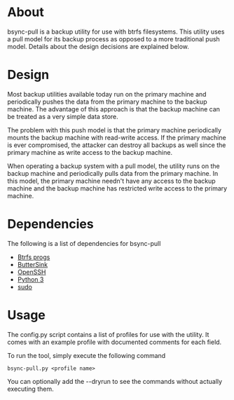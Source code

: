 # About
bsync-pull is a backup utility for use with btrfs filesystems. This utility
uses a pull model for its backup process as opposed to a more traditional push
model. Details about the design decisions are explained below.

# Design
Most backup utilities available today run on the primary machine and
periodically pushes the data from the primary machine to the backup machine.
The advantage of this approach is that the backup machine can be treated as a
very simple data store.

The problem with this push model is that the primary machine periodically
mounts the backup machine with read-write access. If the primary machine is
ever compromised, the attacker can destroy all backups as well since the
primary machine as write access to the backup machine.

When operating a backup system with a pull model, the utility runs on the
backup machine and periodically pulls data from the primary machine. In this
model, the primary machine needn't have any access to the backup machine and
the backup machine has restricted write access to the primary machine.

# Dependencies
The following is a list of dependencies for bsync-pull

 - [Btrfs progs](https://btrfs.wiki.kernel.org/index.php/Btrfs_source_repositories)
 - [ButterSink](https://github.com/AmesCornish/buttersink)
 - [OpenSSH](http://www.openssh.com)
 - [Python 3](https://www.python.org)
 - [sudo](https://www.sudo.ws)

# Usage
The config.py script contains a list of profiles for use with the utility. It
comes with an example profile with documented comments for each field.

To run the tool, simply execute the following command

    bsync-pull.py <profile name>

You can optionally add the --dryrun to see the commands without actually
executing them.


